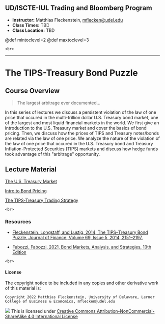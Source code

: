
## UD/ISCTE-IUL Trading and Bloomberg Program


* **Instructor:** Matthias Fleckenstein, [mflecken@udel.edu](mailto:mflecken@udel.edu)
* **Class Times:** TBD
* **Class Location:** TBD

@def mintoclevel=2 
@def maxtoclevel=3

~~~
<br>
~~~

---

# The TIPS-Treasury Bond Puzzle

## Course Overview

> The largest arbitrage ever documented...

In this series of lectures we discuss a persistent violation of the law of one price that occured in the multi-trillion dollar 
U.S. Treasury bond market, one of the largest and most liquid financial markets in the world.
We first give an introduction to the U.S. Treasury market and cover the basics of bond pricing.
Then, we discuss how the prices of TIPS and Treasury notes/bonds are related via the law of one price. 
We analyze the nature of the violation of the law of one price that occured in the U.S. Treasury bond and 
Treasury Inflation-Protected Securities (TIPS) markets and discuss how hedge funds took advantage of this "arbitrage" opportunity.


## Lecture Material
[The U.S. Treasury Market](../lecture1-pluto_treasurymarket)

[Intro to Bond Pricing](../lecture2-pluto_bondpricing)

[The TIPS-Treasury Trading Strategy](../lecture3-pluto_tipstreasury)

~~~
<br>
~~~

### Resources

* [Fleckenstein, Longstaff, and Lustig, 2014, The TIPS–Treasury Bond Puzzle, Journal of Finance, Volume 69, Issue 5, 2014, 2151–2197.](https://doi.org/10.1111/jofi.12032)

* [Fabozzi, Fabozzi, 2021, Bond Markets, Analysis, and Strategies, 10th Edition](https://mitpress.mit.edu/books/bond-markets-analysis-and-strategies-tenth-edition)

~~~
<br>
~~~

#### License

The copyright notice to be included in any copies and other derivative work of this material is:

```
Copyright 2022 Matthias Fleckenstein, University of Delaware, Lerner College of Business & Economics, mflecken@udel.edu
```

![](https://licensebuttons.net/l/by-nc-sa/4.0/80x15.png) This is licensed under [Creative Commons Attribution-NonCommercial-ShareAlike 4.0 International License](http://creativecommons.org/licenses/by-nc-sa/4.0/)
